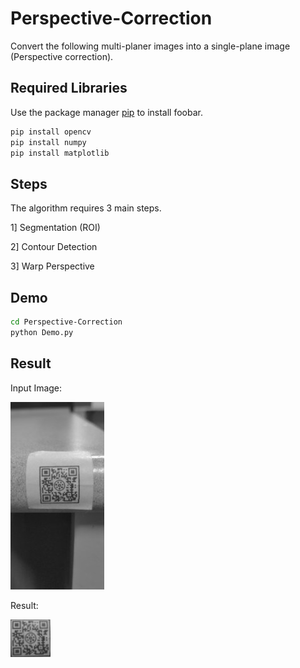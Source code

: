 # Perspective-Correction
Convert the following multi-planer images into a single-plane image (Perspective correction).

## Required Libraries

Use the package manager [pip](https://pip.pypa.io/en/stable/) to install foobar.
```bash
pip install opencv
pip install numpy
pip install matplotlib
```
## Steps
The algorithm requires 3 main steps.

1] Segmentation (ROI)

2] Contour Detection

3] Warp Perspective


## Demo

```bash
cd Perspective-Correction
python Demo.py
```
## Result
Input Image:

![GitHub Logo](/IMG_20190726_112742.jpg)

Result:


![GitHub Logo](/result.jpg)

